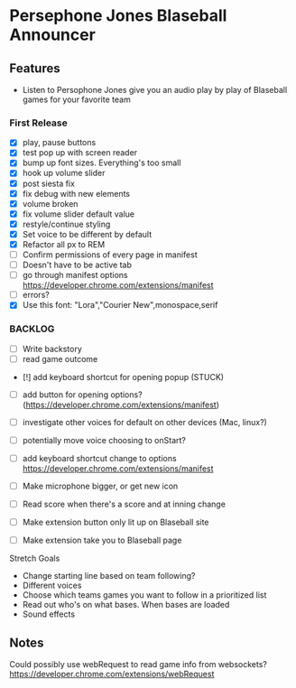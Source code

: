 # Persephone Jones Blaseball Announcer

## Features

- Listen to Persophone Jones give you an audio play by play of Blaseball games for your favorite team

### First Release

- [x] play, pause buttons
- [x] test pop up with screen reader
- [x] bump up font sizes. Everything's too small
- [x] hook up volume slider
- [x] post siesta fix
- [x] fix debug with new elements
- [x] volume broken
- [x] fix volume slider default value
- [x] restyle/continue styling
- [x] Set voice to be different by default
- [x] Refactor all px to REM
- [ ] Confirm permissions of every page in manifest
- [ ] Doesn't have to be active tab
- [ ] go through manifest options https://developer.chrome.com/extensions/manifest
- [ ] errors?
- [x] Use this font: "Lora","Courier New",monospace,serif

### BACKLOG

- [ ] Write backstory
- [ ] read game outcome
- [!] add keyboard shortcut for opening popup (STUCK)
- [ ] add button for opening options? (https://developer.chrome.com/extensions/manifest)
- [ ] investigate other voices for default on other devices (Mac, linux?)
- [ ] potentially move voice choosing to onStart?

- [ ] add keyboard shortcut change to options https://developer.chrome.com/extensions/manifest
- [ ] Make microphone bigger, or get new icon

- [ ] Read score when there's a score and at inning change
- [ ] Make extension button only lit up on Blaseball site
- [ ] Make extension take you to Blaseball page

Stretch Goals

- Change starting line based on team following?
- Different voices
- Choose which teams games you want to follow in a prioritized list
- Read out who's on what bases. When bases are loaded
- Sound effects

## Notes

Could possibly use webRequest to read game info from websockets? https://developer.chrome.com/extensions/webRequest
